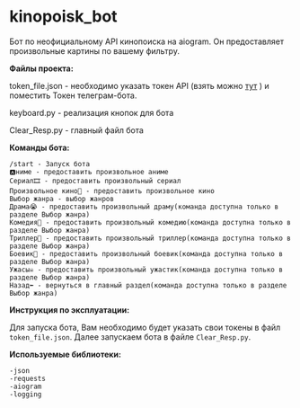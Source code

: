 # kinopoisk_bot
Бот по неофициальному API кинопоиска на aiogram. Он предоставляет произвольные картины по вашему фильтру.

<b>Файлы проекта:</b>


token_file.json - необходимо указать токен API (взять можно   <a href="https://t.me/kinopoiskdev_bot">тут</a> ) и поместить Токен телеграм-бота.

keyboard.py - реализация кнопок для бота

Clear_Resp.py - главный файл бота


<b>Команды бота:</b>

    /start - Запуск бота
    🅰️ниме - предоставить произвольное аниме
    Сериал🎞 - предоставить произвольный сериал
    Произвольное кино🎥 - предоставить произвольное кино
    Выбор жанра - выбор жанров
    Драма😭 - предоставить произвольный драму(команда доступна только в разделе Выбор жанра)
    Комедия🤣 - предоставить произвольный комедию(команда доступна только в разделе Выбор жанра)
    Триллер🫣 - предоставить произвольный триллер(команда доступна только в разделе Выбор жанра)
    Боевик🤯 - предоставить произвольный боевик(команда доступна только в разделе Выбор жанра)
    Ужасы☠️ - предоставить произвольный ужастик(команда доступна только в разделе Выбор жанра)
    Назад⬅️ - вернуться в главный раздел(команда доступна только в разделе Выбор жанра)

<b>Инструкция по эксплуатации:</b>

Для запуска бота, Вам необходимо будет указать свои токены в файл `token_file.json`. Далее запускаем бота в файле `Clear_Resp.py`. 


<b>Используемые библиотеки:</b>

    -json
    -requests
    -aiogram
    -logging
    
